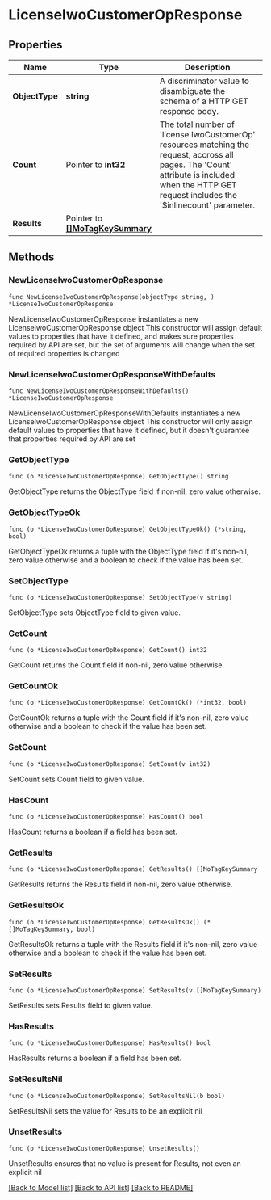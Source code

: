 # LicenseIwoCustomerOpResponse

## Properties

Name | Type | Description | Notes
------------ | ------------- | ------------- | -------------
**ObjectType** | **string** | A discriminator value to disambiguate the schema of a HTTP GET response body. | 
**Count** | Pointer to **int32** | The total number of &#39;license.IwoCustomerOp&#39; resources matching the request, accross all pages. The &#39;Count&#39; attribute is included when the HTTP GET request includes the &#39;$inlinecount&#39; parameter. | [optional] 
**Results** | Pointer to [**[]MoTagKeySummary**](mo.TagKeySummary.md) |  | [optional] 

## Methods

### NewLicenseIwoCustomerOpResponse

`func NewLicenseIwoCustomerOpResponse(objectType string, ) *LicenseIwoCustomerOpResponse`

NewLicenseIwoCustomerOpResponse instantiates a new LicenseIwoCustomerOpResponse object
This constructor will assign default values to properties that have it defined,
and makes sure properties required by API are set, but the set of arguments
will change when the set of required properties is changed

### NewLicenseIwoCustomerOpResponseWithDefaults

`func NewLicenseIwoCustomerOpResponseWithDefaults() *LicenseIwoCustomerOpResponse`

NewLicenseIwoCustomerOpResponseWithDefaults instantiates a new LicenseIwoCustomerOpResponse object
This constructor will only assign default values to properties that have it defined,
but it doesn't guarantee that properties required by API are set

### GetObjectType

`func (o *LicenseIwoCustomerOpResponse) GetObjectType() string`

GetObjectType returns the ObjectType field if non-nil, zero value otherwise.

### GetObjectTypeOk

`func (o *LicenseIwoCustomerOpResponse) GetObjectTypeOk() (*string, bool)`

GetObjectTypeOk returns a tuple with the ObjectType field if it's non-nil, zero value otherwise
and a boolean to check if the value has been set.

### SetObjectType

`func (o *LicenseIwoCustomerOpResponse) SetObjectType(v string)`

SetObjectType sets ObjectType field to given value.


### GetCount

`func (o *LicenseIwoCustomerOpResponse) GetCount() int32`

GetCount returns the Count field if non-nil, zero value otherwise.

### GetCountOk

`func (o *LicenseIwoCustomerOpResponse) GetCountOk() (*int32, bool)`

GetCountOk returns a tuple with the Count field if it's non-nil, zero value otherwise
and a boolean to check if the value has been set.

### SetCount

`func (o *LicenseIwoCustomerOpResponse) SetCount(v int32)`

SetCount sets Count field to given value.

### HasCount

`func (o *LicenseIwoCustomerOpResponse) HasCount() bool`

HasCount returns a boolean if a field has been set.

### GetResults

`func (o *LicenseIwoCustomerOpResponse) GetResults() []MoTagKeySummary`

GetResults returns the Results field if non-nil, zero value otherwise.

### GetResultsOk

`func (o *LicenseIwoCustomerOpResponse) GetResultsOk() (*[]MoTagKeySummary, bool)`

GetResultsOk returns a tuple with the Results field if it's non-nil, zero value otherwise
and a boolean to check if the value has been set.

### SetResults

`func (o *LicenseIwoCustomerOpResponse) SetResults(v []MoTagKeySummary)`

SetResults sets Results field to given value.

### HasResults

`func (o *LicenseIwoCustomerOpResponse) HasResults() bool`

HasResults returns a boolean if a field has been set.

### SetResultsNil

`func (o *LicenseIwoCustomerOpResponse) SetResultsNil(b bool)`

 SetResultsNil sets the value for Results to be an explicit nil

### UnsetResults
`func (o *LicenseIwoCustomerOpResponse) UnsetResults()`

UnsetResults ensures that no value is present for Results, not even an explicit nil

[[Back to Model list]](../README.md#documentation-for-models) [[Back to API list]](../README.md#documentation-for-api-endpoints) [[Back to README]](../README.md)


